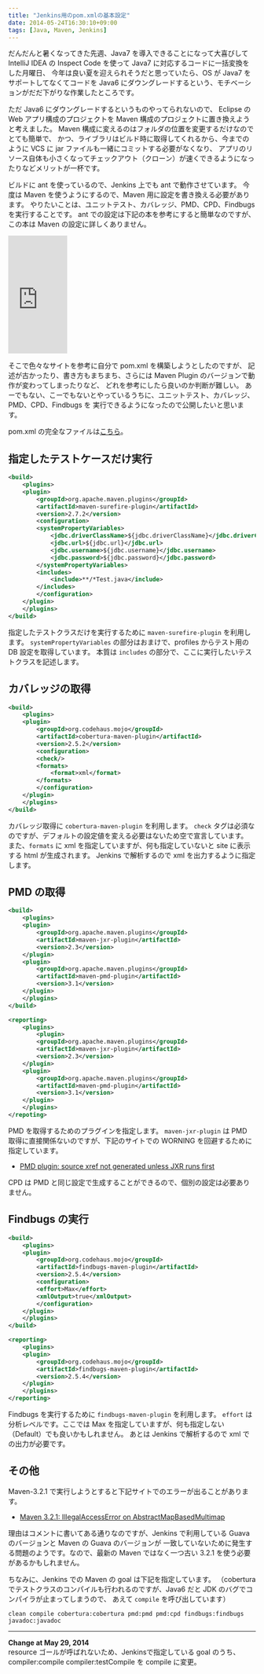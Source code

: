 ```yaml
---
title: "Jenkins用のpom.xmlの基本設定"
date: 2014-05-24T16:30:10+09:00
tags: [Java, Maven, Jenkins] 
---
```

だんだんと暑くなってきた先週、Java7 を導入できることになって大喜びして
IntelliJ IDEA の Inspect Code を使って Java7 に対応するコードに一括変換をした月曜日、
今年は良い夏を迎えられそうだと思っていたら、OS が Java7 をサポートしてなくてコードを
Java6 にダウングレードするという、モチベーションがだだ下がりな作業したところです。

<!-- MORE -->

ただ Java6 にダウングレードするというものやってられないので、
Eclipse の Web アプリ構成のプロジェクトを Maven 構成のプロジェクトに置き換えようと考えました。
Maven 構成に変えるのはフォルダの位置を変更するだけなのでとても簡単で、
かつ、ライブラリはビルド時に取得してくれるから、今までのように VCS に jar ファイルも一緒にコミットする必要がなくなり、
アプリのリソース自体も小さくなってチェックアウト（クローン）が速くできるようになったりなどメリットが一杯です。

ビルドに ant を使っているので、Jenkins 上でも ant で動作させています。
今度は Maven を使うようにするので、Maven 用に設定を書き換える必要があります。
やりたいことは、ユニットテスト、カバレッジ、PMD、CPD、Findbugs を実行することです。
ant での設定は下記の本を参考にすると簡単なのですが、この本は Maven の設定に詳しくありません。

<iframe src="http://rcm-fe.amazon-adsystem.com/e/cm?t=moonwhaleblog-22&o=9&p=8&l=as1&asins=4774148911&ref=qf_sp_asin_til&fc1=000000&IS2=1&lt1=_blank&m=amazon&lc1=0000FF&bc1=FFFFFF&bg1=FFFFFF&f=ifr" style="width:120px;height:240px;" scrolling="no" marginwidth="0" marginheight="0" frameborder="0"></iframe>

そこで色々なサイトを参考に自分で pom.xml を構築しようとしたのですが、
記述が古かったり、書き方もまちまち、さらには Maven Plugin のバージョンで動作が変わってしまったりなど、
どれを参考にしたら良いのか判断が難しい。
あーでもない、こーでもないとやっているうちに、ユニットテスト、カバレッジ、PMD、CPD、Findbugs を
実行できるようになったので公開したいと思います。

pom.xml の完全なファイルは[こちら](https://bitbucket.org/kokuzawa/pomtemplate)。

## 指定したテストケースだけ実行

``` xml
<build>
    <plugins>
	<plugin>
	    <groupId>org.apache.maven.plugins</groupId>
	    <artifactId>maven-surefire-plugin</artifactId>
	    <version>2.7.2</version>
	    <configuration>
		<systemPropertyVariables>
		    <jdbc.driverClassName>${jdbc.driverClassName}</jdbc.driverClassName>
		    <jdbc.url>${jdbc.url}</jdbc.url>
		    <jdbc.username>${jdbc.username}</jdbc.username>
		    <jdbc.password>${jdbc.password}</jdbc.password>
		</systemPropertyVariables>
		<includes>
		    <include>**/*Test.java</include>
		</includes>
	    </configuration>
	</plugin>
    </plugins>
</build>
```

指定したテストクラスだけを実行するために `maven-surefire-plugin` を利用します。
`systemPropertyVariables` の部分はおまけで、profiles からテスト用の DB 設定を取得しています。
本質は `includes` の部分で、ここに実行したいテストクラスを記述します。

## カバレッジの取得

``` xml
<build>
    <plugins>
	<plugin>
	    <groupId>org.codehaus.mojo</groupId>
	    <artifactId>cobertura-maven-plugin</artifactId>
	    <version>2.5.2</version>
	    <configuration>
		<check/>
		<formats>
		    <format>xml</format>
		</formats>
	    </configuration>
	</plugin>
    </plugins>
</build>
```

カバレッジ取得に `cobertura-maven-plugin` を利用します。
`check` タグは必須なのですが、デフォルトの設定値を変える必要はないため空で宣言しています。
また、`formats` に xml を指定していますが、何も指定していないと site に表示する html が生成されます。
Jenkins で解析するので xml を出力するように指定します。

## PMD の取得

``` xml
<build>
    <plugins>
	<plugin>
	    <groupId>org.apache.maven.plugins</groupId>
	    <artifactId>maven-jxr-plugin</artifactId>
	    <version>2.3</version>
	</plugin>
	<plugin>
	    <groupId>org.apache.maven.plugins</groupId>
	    <artifactId>maven-pmd-plugin</artifactId>
	    <version>3.1</version>
	</plugin>
    </plugins>
</build>

<reporting>
    <plugins>
        <plugin>
	    <groupId>org.apache.maven.plugins</groupId>
	    <artifactId>maven-jxr-plugin</artifactId>
	    <version>2.3</version>
	</plugin>
	<plugin>
	    <groupId>org.apache.maven.plugins</groupId>
	    <artifactId>maven-pmd-plugin</artifactId>
	    <version>3.1</version>
	</plugin>
    </plugins>
</repoting>
```

PMD を取得するためのプラグインを指定します。
`maven-jxr-plugin` は PMD 取得に直接関係ないのですが、下記のサイトでの WORNING を回避するために指定しています。

- [PMD plugin: source xref not generated unless JXR runs first](http://maven.40175.n5.nabble.com/PMD-plugin-source-xref-not-generated-unless-JXR-runs-first-td2622198.html)

CPD は PMD と同じ設定で生成することができるので、個別の設定は必要ありません。

## Findbugs の実行

``` xml
<build>
    <plugins>
	<plugin>
	    <groupId>org.codehaus.mojo</groupId>
	    <artifactId>findbugs-maven-plugin</artifactId>
	    <version>2.5.4</version>
	    <configuration>
		<effort>Max</effort>
		<xmlOutput>true</xmlOutput>
	    </configuration>
	</plugin>
    </plugins>
</build>

<reporting>
    <plugins>
	<plugin>
	    <groupId>org.codehaus.mojo</groupId>
	    <artifactId>findbugs-maven-plugin</artifactId>
	    <version>2.5.4</version>
	</plugin>
    </plugins>
</reporting>
```

Findbugs を実行するために `findbugs-maven-plugin` を利用します。
`effort` は分析レベルです。ここでは Max を指定していますが、何も指定しない（Default）でも良いかもしれません。
あとは Jenkins で解析するので xml での出力が必要です。

## その他
Maven-3.2.1 で実行しようとすると下記サイトでのエラーが出ることがあります。

- [Maven 3.2.1: IllegalAccessError on AbstractMapBasedMultimap](https://issues.jenkins-ci.org/browse/JENKINS-22252)

理由はコメントに書いてある通りなのですが、Jenkins で利用している Guava のバージョンと Maven の Guava のバージョンが
一致していないために発生する問題のようです。なので、最新の Maven ではなく一つ古い 3.2.1 を使う必要があるかもしれません。

ちなみに、Jenkins での Maven の goal は下記を指定しています。
（cobertura でテストクラスのコンパイルも行われるのですが、Java6 だと JDK のバグでコンパイラが止まってしまうので、
あえて `compile` を呼び出しています）

`clean compile cobertura:cobertura pmd:pmd pmd:cpd findbugs:findbugs javadoc:javadoc`

---
**Change at May 29, 2014**  
resource ゴールが呼ばれないため、Jenkinsで指定している goal のうち、compiler:compile compiler:testCompile を compile に変更。


